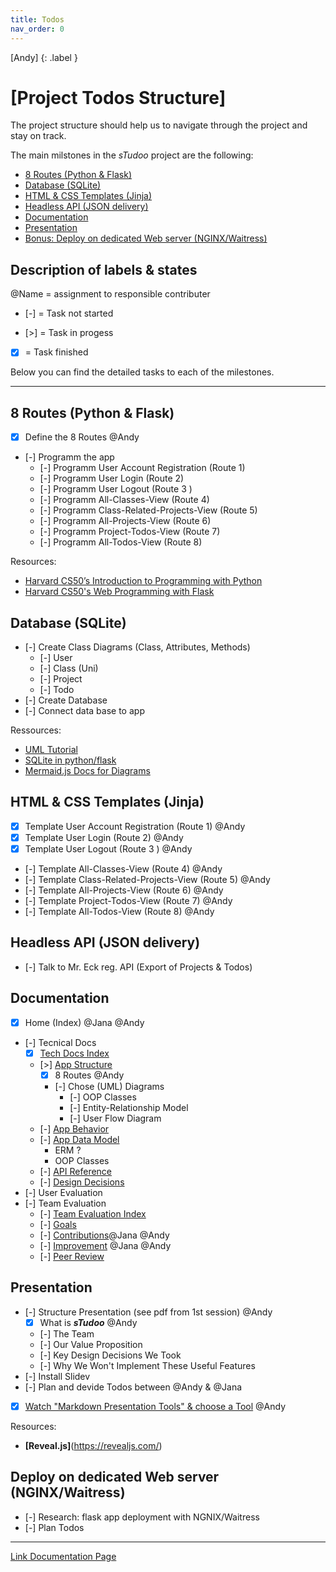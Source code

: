 ```yaml
---
title: Todos
nav_order: 0
---
```

[Andy]
{: .label }

# [Project Todos Structure]

The project structure should help us to navigate through the project and stay on track.

The main milstones in the *sTudoo* project are the following:

- [8 Routes (Python & Flask)](#8-routes-python--flask)
- [Database (SQLite)](#database-sqlite)
- [HTML & CSS Templates (Jinja)](#html--css-templates-jinja)
- [Headless API (JSON delivery)](#headless-api-json-delivery)
- [Documentation](#documentation)
- [Presentation](#presentation)
- [Bonus: Deploy on dedicated Web server (NGINX/Waitress)](#deploy-on-dedicated-web-server-nginxwaitress)

## Description of labels & states

@Name = assignment to responsible contributer

- [-] = Task not started

- [>] = Task in progess

- [x] = Task finished

Below you can find the detailed tasks to each of the milestones.

---

## 8 Routes (Python & Flask)

- [x] Define the 8 Routes @Andy
- [-] Programm the app
  - [-] Programm User Account Registration (Route 1)
  - [-] Programm User Login (Route 2)
  - [-] Programm User Logout (Route 3 )
  - [-] Programm All-Classes-View (Route 4)
  - [-] Programm Class-Related-Projects-View (Route 5)
  - [-] Programm All-Projects-View (Route 6)
  - [-] Programm Project-Todos-View (Route 7)
  - [-] Programm All-Todos-View (Route 8)

Resources: 
  - [Harvard CS50’s Introduction to Programming with Python](https://youtu.be/nLRL_NcnK-4)
  - [Harvard CS50's Web Programming with Flask](https://youtu.be/zdgYw-3tzfI)

## Database (SQLite)
- [-] Create Class Diagrams (Class, Attributes, Methods)
  - [-] User
  - [-] Class (Uni)
  - [-] Project
  - [-] Todo
- [-] Create Database
- [-] Connect data base to app

Ressources:
  - [UML Tutorial](https://youtu.be/WnMQ8HlmeXc)
  - [SQLite in python/flask](https://youtu.be/tPxUSWTvZAs)
  - [Mermaid.js Docs for Diagrams](https://mermaid.js.org/intro/)

## HTML & CSS Templates (Jinja) 
- [x] Template User Account Registration (Route 1) @Andy
- [x] Template User Login (Route 2) @Andy
- [x] Template User Logout (Route 3 ) @Andy
- [-] Template All-Classes-View (Route 4) @Andy
- [-] Template Class-Related-Projects-View (Route 5) @Andy
- [-] Template All-Projects-View (Route 6) @Andy
- [-] Template Project-Todos-View (Route 7) @Andy
- [-] Template All-Todos-View (Route 8) @Andy

## Headless API (JSON delivery)
- [-] Talk to Mr. Eck reg. API (Export of Projects & Todos)

## Documentation
- [x] Home (Index) @Jana @Andy
- [-] Tecnical Docs
  - [x] [Tech Docs Index](/docs/technical-docs/)
  - [>] [App Structure](/docs/technical-docs/app-structure)
    - [x] 8 Routes @Andy
    - [-] Chose (UML) Diagrams
      - [-] OOP Classes
      - [-] Entity-Relationship Model
      - [-] User Flow Diagram
  - [-] [App Behavior](/docs/technical-docs/app-behavior)
  - [-] [App Data Model](/docs/technical-docs/data-model)
    - ERM ?
    - OOP Classes
  - [-] [API Reference](/docs/technical-docs/api-reference)
  - [-] [Design Decisions](/docs/technical-docs/design-decisions)
- [-] User Evaluation
- [-] Team Evaluation
  - [-] [Team Evaluation Index](/docs/team-eval/index)
  - [-] [Goals](/docs/team-eval/goals)
  - [-] [Contributions](/docs/team-eval/contributions)@Jana @Andy
  - [-] [Improvement](/docs/team-eval/improvements) @Jana @Andy
  - [-] [Peer Review](/docs/team-eval/peer-review)

## Presentation

- [-] Structure Presentation (see pdf from 1st session) @Andy
  - [x] What is **_sTudoo_** @Andy
  - [-] The Team 
  - [-] Our Value Proposition
  - [-] Key Design Decisions We Took
  - [-] Why We Won't Implement These Useful Features
- [-] Install Slidev
- [-] Plan and devide Todos between @Andy & @Jana
- [x] [Watch "Markdown Presentation Tools" & choose a Tool](https://youtu.be/owx5KoiqFBs) @Andy

Resources:
- **[Reveal.js]**(https://revealjs.com/)


## Deploy on dedicated Web server (NGINX/Waitress)

- [-] Research: flask app deployment with NGNIX/Waitress
- [-] Plan Todos

---

[Link Documentation Page](https://www.andreas-moor.de/sTudoo/)